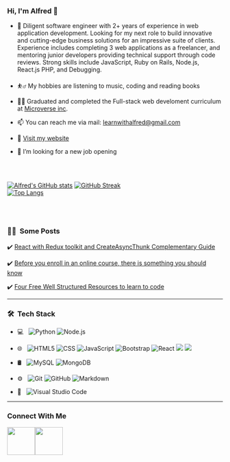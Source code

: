 ### Hi, I'm Alfred 👋


<!-- [![Typing SVG](https://readme-typing-svg.herokuapp.com?size=40&duration=4000&center=true&vCenter=true&width=1200&height=100&lines=Full+stack+JavaScript%2C+React.js%2C+Node++developer;Seeking+job+opportunities)](https://git.io/typing-svg) -->

<!-- <p align="center">
  <img src="Alfred-boateng-img.png" width="100%" title="Intro Card" alt="Intro Card">
</p>
 -->
 
- 👀 Diligent software engineer with 2+ years of experience in web application development. Looking for my next role to build innovative and cutting-edge business solutions for an impressive suite of clients. Experience includes completing 3 web applications as a freelancer, and mentoring junior developers providing technical support through code reviews. Strong skills include JavaScript, Ruby on Rails, Node.js, React.js PHP, and Debugging.
- ⛹️‍♂️ My hobbies are listening to music, coding and reading books

- 👨‍🎓 Graduated and completed the Full-stack web develoment curriculum at [Microverse inc](https://www.microverse.org/).

- 📫 You can reach me via mail: learnwithalfred@gmail.com
- 🚀 [Visit my website](https://alfredboateng.netlify.app/)
- 💬 I’m looking for a new job opening

<br />
<br />

 <a href="https://github.com/learnwithalfred">
<!--   <img height="180em" src="https://github-readme-stats.vercel.app/api?username=learnwithalfred&theme=buefy&show_icons=true" />
  <img height="180em" src="https://github-readme-stats.vercel.app/api/top-langs/?username=learnwithalfred&theme=buefy&layout=compact" /> -->
  
  [![Alfred's GitHub stats](https://github-readme-stats.vercel.app/api?username=learnwithalfred&count_private=true&show_icons=true&theme=buefy)](https://github.com/learnwithalfred)
[![GitHub Streak](https://github-readme-streak-stats.herokuapp.com/?user=learnwithalfred&theme=buefy)](https://github.com/learnwithalfred)<br>
[![Top Langs](https://github-readme-stats.vercel.app/api/top-langs/?username=learnwithalfred&show_icons=true&theme=buefy&layout=compact)](https://github.com/learnwithalfred)
</a>

<br />
<br />




<h3> 🧗‍♂️ &nbsp;Some Posts</h3>

✔️ [React with Redux toolkit and CreateAsyncThunk Complementary Guide
](https://medium.com/@learnwithalfred/react-with-redux-toolkit-and-createasyncthunk-complementary-guide-c3a3bb2a1113)

✔️ [Before you enroll in an online course, there is something you should know
](https://medium.com/@learnwithalfred/before-you-enroll-in-an-online-course-there-is-something-you-should-know-a2b0849b5ce9)

✔️ [Four Free Well Structured Resources to learn to code
](https://medium.com/@learnwithalfred/four-free-well-structured-resources-to-learn-how-to-code-c0d5f3d29858)


---

<h3> 🛠 &nbsp;Tech Stack</h3>

- 💻 &nbsp;
  ![Python](https://img.shields.io/badge/-Python-333333?style=flat&logo=python)
  ![Node.js](https://img.shields.io/badge/-Node.js-333333?style=flat&logo=node.js)
- 🌐 &nbsp;
  ![HTML5](https://img.shields.io/badge/-HTML5-333333?style=flat&logo=HTML5)
  ![CSS](https://img.shields.io/badge/-CSS-333333?style=flat&logo=CSS3&logoColor=1572B6)
  ![JavaScript](https://img.shields.io/badge/-JavaScript-333333?style=flat&logo=javascript)
  ![Bootstrap](https://img.shields.io/badge/-Bootstrap-333333?style=flat&logo=bootstrap&logoColor=563D7C)
  ![React](https://img.shields.io/badge/-React-333333?style=flat&logo=react)
  ![](https://img.shields.io/badge/-Bootstrap-563D7C?style=flat&logo=bootstrap&logoColor=white)
  ![](https://img.shields.io/badge/-Sass-cc6699?style=flat&logo=sass&logoColor=ffffff)

- 🛢 &nbsp;
  ![MySQL](https://img.shields.io/badge/-MySQL-333333?style=flat&logo=mysql)
  ![MongoDB](https://img.shields.io/badge/-MongoDB-333333?style=flat&logo=mongodb)
- ⚙️ &nbsp;
  ![Git](https://img.shields.io/badge/-Git-333333?style=flat&logo=git)
  ![GitHub](https://img.shields.io/badge/-GitHub-333333?style=flat&logo=github)
  ![Markdown](https://img.shields.io/badge/-Markdown-333333?style=flat&logo=markdown)
- 🔧 &nbsp;
  ![Visual Studio Code](https://img.shields.io/badge/-Visual%20Studio%20Code-333333?style=flat&logo=visual-studio-code&logoColor=007ACC)

---

### Connect With Me
<a href="https://twitter.com/kb_alfred"><img width="65px" src="https://img.icons8.com/doodle/2x/twitter--v1.png"><a href="https://linkedin.com/in/learnwithalfred"><img width="65px" src="https://img.icons8.com/doodle/2x/linkedin--v2.png">


